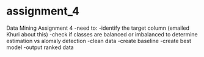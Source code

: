 # assignment_4
Data Mining Assignment 4
-need to:
  -identify the target column (emailed Khuri about this)
  -check if classes are balanced or imbalanced to determine estimation vs alomaly detection
  -clean data 
  -create baseline 
  -create best model
  -output ranked data

